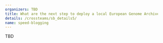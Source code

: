 ```yaml
---
organizers: TBD 
title: What are the next step to deploy a local European Genome Archive (EGA) development environment for the Nordic countries?
details: /crossteams/sb_details5/
name: speed-blogging
---
```


TBD
